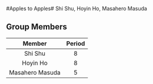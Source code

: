 #Apples to Apples#
Shi Shu, Hoyin Ho, Masahero Masuda

## Group Members
| **Member** | **Period**|
|:------------:|:------------:|
|Shi Shu|8|
|Hoyin Ho|8|
|Masahero Masuda|5|


